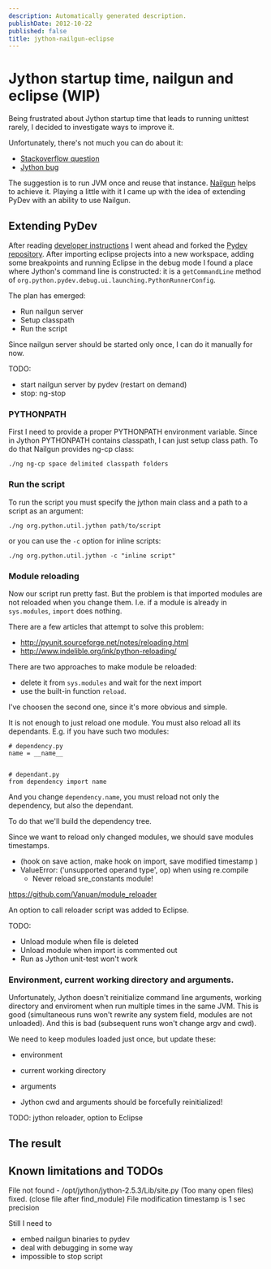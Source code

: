 ```yaml
---
description: Automatically generated description.
publishDate: 2012-10-22
published: false
title: jython-nailgun-eclipse
---
```




# Jython startup time, nailgun and eclipse (WIP)

Being frustrated about Jython startup time that leads to running unittest rarely, I decided to investigate ways to improve it.

Unfortunately, there's not much you can do about it: 

* [Stackoverflow question](http://stackoverflow.com/questions/1467827/how-do-i-make-pydev-jython-to-startup-faster-when-running-a-script)
* [Jython bug](http://bugs.jython.org/issue1380)

The suggestion is to run JVM once and reuse that instance. [Nailgun](http://www.martiansoftware.com/nailgun/background.html) helps to achieve it. Playing a little with it I came up with the idea of extending PyDev with an ability to use Nailgun.

## Extending PyDev

After reading [developer instructions](http://www.pydev.org/developers.html) I went ahead and forked the [Pydev repository](https://github.com/Vanuan/Pydev). After importing eclipse projects into a new workspace, adding some breakpoints and running Eclipse in the debug mode I found a place where Jython's command line is constructed: it is a `getCommandLine` method of `org.python.pydev.debug.ui.launching.PythonRunnerConfig`.

The plan has emerged:

* Run nailgun server
* Setup classpath
* Run the script

Since nailgun server should be started only once, I can do it manually for now.

TODO:

* start nailgun server by pydev (restart on demand)
* stop: ng-stop

### PYTHONPATH

First I need to provide a proper PYTHONPATH environment variable. Since in Jython PYTHONPATH contains classpath, I can just setup class path. To do that Nailgun provides ng-cp class:

    ./ng ng-cp space delimited classpath folders

### Run the script

To run the script you must specify the jython main class and a path to a script as an argument:

    ./ng org.python.util.jython path/to/script
    
or you can use the `-c` option for inline scripts:

    ./ng org.python.util.jython -c "inline script"

### Module reloading

Now our script run pretty fast. But the problem is that imported modules are not reloaded when you change them. I.e. if a module is already in `sys.modules`, `import` does nothing.

There are a few articles that attempt to solve this problem:

* http://pyunit.sourceforge.net/notes/reloading.html
* http://www.indelible.org/ink/python-reloading/

There are two approaches to make module be reloaded:

* delete it from `sys.modules` and wait for the next import
* use the built-in function `reload`.

I've choosen the second one, since it's more obvious and simple.

It is not enough to just reload one module. You must also reload all its dependants.
E.g. if you have such two modules:

    # dependency.py
    name = __name__
    
    
    # dependant.py
    from dependency import name
    
And you change `dependency.name`, you must reload not only the dependency, but also the dependant.

To do that we'll build the dependency tree.

Since we want to reload only changed modules, we should save modules timestamps.

* (hook on save action, make hook on import, save modified timestamp )
* ValueError: ('unsupported operand type', op) when using re.compile
  * Never reload sre_constants module!

https://github.com/Vanuan/module_reloader


An option to call reloader script was added to Eclipse.

TODO:

  * Unload module when file is deleted
  * Unload module when import is commented out
  * Run as Jython unit-test won't work




### Environment, current working directory and arguments.

Unfortunately, Jython doesn't reinitialize command line arguments, working directory and enviroment when run multiple times in the same JVM. This is good (simultaneous runs won't rewrite any system field, modules are not unloaded). And this is bad (subsequent runs won't change argv and cwd).

We need to keep modules loaded just once, but update these:

* environment
* current working directory
* arguments


* Jython cwd and arguments should be forcefully reinitialized!

TODO: jython reloader, option to Eclipse


## The result

## Known limitations and TODOs

File not found - /opt/jython/jython-2.5.3/Lib/site.py (Too many open files) fixed. (close file after find_module)
File modification timestamp is 1 sec precision

Still I need to 

* embed nailgun binaries to pydev
* deal with debugging in some way
* impossible to stop script
